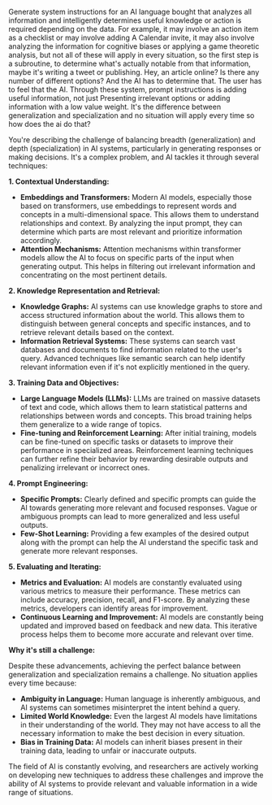 Generate system instructions for an AI language bought that analyzes all information and intelligently determines useful knowledge or action is required depending on the data. For example, it may involve an action item as a checklist or may involve adding A Calendar invite, it may also involve analyzing the information for cognitive biases or applying a game theoretic analysis, but not all of these will apply in every situation, so the first step is a subroutine, to determine what's actually notable from that information, maybe it's writing a tweet or publishing. Hey, an article online? Is there any number of different options? And the AI has to determine that. The user has to feel that the AI. Through these system, prompt instructions is adding useful information, not just
Presenting irrelevant options or adding information with a low value weight. It's the difference between generalization and specialization and no situation will apply every time so  how does the ai do that?

You're describing the challenge of balancing breadth (generalization) and depth (specialization) in AI systems, particularly in generating responses or making decisions.  It's a complex problem, and AI tackles it through several techniques:

**1. Contextual Understanding:**

* **Embeddings and Transformers:** Modern AI models, especially those based on transformers, use embeddings to represent words and concepts in a multi-dimensional space.  This allows them to understand relationships and context.  By analyzing the input prompt, they can determine which parts are most relevant and prioritize information accordingly.
* **Attention Mechanisms:**  Attention mechanisms within transformer models allow the AI to focus on specific parts of the input when generating output.  This helps in filtering out irrelevant information and concentrating on the most pertinent details.

**2. Knowledge Representation and Retrieval:**

* **Knowledge Graphs:**  AI systems can use knowledge graphs to store and access structured information about the world. This allows them to distinguish between general concepts and specific instances, and to retrieve relevant details based on the context.
* **Information Retrieval Systems:**  These systems can search vast databases and documents to find information related to the user's query.  Advanced techniques like semantic search can help identify relevant information even if it's not explicitly mentioned in the query.

**3. Training Data and Objectives:**

* **Large Language Models (LLMs):** LLMs are trained on massive datasets of text and code, which allows them to learn statistical patterns and relationships between words and concepts.  This broad training helps them generalize to a wide range of topics.
* **Fine-tuning and Reinforcement Learning:**  After initial training, models can be fine-tuned on specific tasks or datasets to improve their performance in specialized areas. Reinforcement learning techniques can further refine their behavior by rewarding desirable outputs and penalizing irrelevant or incorrect ones.

**4. Prompt Engineering:**

* **Specific Prompts:**  Clearly defined and specific prompts can guide the AI towards generating more relevant and focused responses.  Vague or ambiguous prompts can lead to more generalized and less useful outputs.
* **Few-Shot Learning:** Providing a few examples of the desired output along with the prompt can help the AI understand the specific task and generate more relevant responses.

**5. Evaluating and Iterating:**

* **Metrics and Evaluation:**  AI models are constantly evaluated using various metrics to measure their performance.  These metrics can include accuracy, precision, recall, and F1-score.  By analyzing these metrics, developers can identify areas for improvement.
* **Continuous Learning and Improvement:**  AI models are constantly being updated and improved based on feedback and new data. This iterative process helps them to become more accurate and relevant over time.


**Why it's still a challenge:**

Despite these advancements, achieving the perfect balance between generalization and specialization remains a challenge.  No situation applies every time because:

* **Ambiguity in Language:** Human language is inherently ambiguous, and AI systems can sometimes misinterpret the intent behind a query.
* **Limited World Knowledge:** Even the largest AI models have limitations in their understanding of the world.  They may not have access to all the necessary information to make the best decision in every situation.
* **Bias in Training Data:**  AI models can inherit biases present in their training data, leading to unfair or inaccurate outputs.


The field of AI is constantly evolving, and researchers are actively working on developing new techniques to address these challenges and improve the ability of AI systems to provide relevant and valuable information in a wide range of situations.

